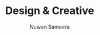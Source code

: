 ---
is_programmatic_layout_7: true
draft: false
title: "Design & Creative"
snippet: "Design & Creative"
image:
  src: /images/pseo/design-&-creative.jpg
  alt: "Creative and design processes, project template, project management, team collaboration, productivity, task management"
publishDate: 2024-12-30
category: ""
author: "Nuwan Sameera"
tags:
  - "Teamplates"
  - "ProjectManagement"
  - "Team"
  - "Collaboration"
useCase: "Creative and design processes"
labels: ["Production Preparation","Digital Production","Competitor Research","Ideation and Sketching","Market Analysis","Storyboarding or Wireframing","Graphic Design","User Interface (UI) Design" ]
phases: ["Design","Production","Research","Concepts"]
tasks: ["Brainstorm creative ideas and concepts, and sketch initial designs","Create storyboards or wireframes to outline the structure and flow of the design","Create user-friendly interfaces for digital products, ensuring a seamless user experience","Develop high-quality visual design assets based on approved concepts","Prepare design files for final production, including optimizing for different platforms","Collaborate with production teams to produce and deliver the final design assets","Research and analyze the target market, including demographics and trends","Study competitors' design strategies and identify opportunities for differentiation" ]
description: "The “Design & Creative” project template is a versatile solution meticulously crafted to support and enhance the creative and design processes of businesses across various industries. It offers a structured and efficient approach to managing design and creative projects."
related: ["marketing","quality-assurance-testing","user-experience-(ux)-design","finance"]
---